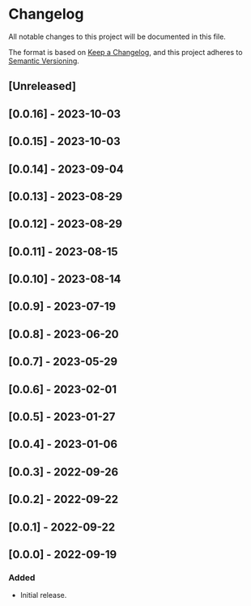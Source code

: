 # Changelog

All notable changes to this project will be documented in this file.

The format is based on [Keep a Changelog](https://keepachangelog.com/en/1.0.0/),
and this project adheres to [Semantic Versioning](https://semver.org/spec/v2.0.0.html).

## [Unreleased]

## [0.0.16] - 2023-10-03

## [0.0.15] - 2023-10-03

## [0.0.14] - 2023-09-04

## [0.0.13] - 2023-08-29

## [0.0.12] - 2023-08-29

## [0.0.11] - 2023-08-15

## [0.0.10] - 2023-08-14

## [0.0.9] - 2023-07-19

## [0.0.8] - 2023-06-20

## [0.0.7] - 2023-05-29

## [0.0.6] - 2023-02-01

## [0.0.5] - 2023-01-27

## [0.0.4] - 2023-01-06

## [0.0.3] - 2022-09-26

## [0.0.2] - 2022-09-22

## [0.0.1] - 2022-09-22

## [0.0.0] - 2022-09-19

### Added
- Initial release.
